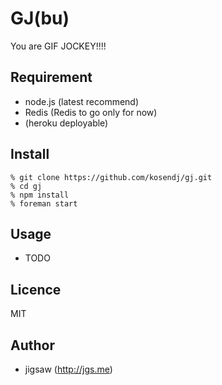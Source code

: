 GJ(bu)
====

You are GIF JOCKEY!!!!

## Requirement

* node.js (latest recommend)
* Redis (Redis to go only for now)
* (heroku deployable)

## Install

```
% git clone https://github.com/kosendj/gj.git
% cd gj
% npm install
% foreman start
```

## Usage

* TODO

## Licence

MIT

## Author

* jigsaw (http://jgs.me)
